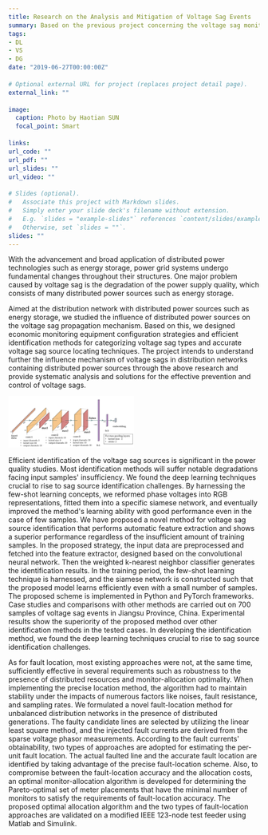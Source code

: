 ```yaml
---
title: Research on the Analysis and Mitigation of Voltage Sag Events
summary: Based on the previous project concerning the voltage sag monitoring, we made several improvements in the relating location and identification techniques.
tags:
- DL
- VS
- DG
date: "2019-06-27T00:00:00Z"

# Optional external URL for project (replaces project detail page).
external_link: ""

image:
  caption: Photo by Haotian SUN
  focal_point: Smart

links:
url_code: ""
url_pdf: ""
url_slides: ""
url_video: ""

# Slides (optional).
#   Associate this project with Markdown slides.
#   Simply enter your slide deck's filename without extension.
#   E.g. `slides = "example-slides"` references `content/slides/example-slides.md`.
#   Otherwise, set `slides = ""`.
slides: ""
---
```


With the advancement and broad application of distributed power technologies such as energy storage, power grid systems undergo fundamental changes throughout their structures. One major problem caused by voltage sag is the degradation of the power supply quality,  which consists of many distributed power sources such as energy storage.

Aimed at the distribution network with distributed power sources such as energy storage, we studied the influence of distributed power sources on the voltage sag propagation mechanism. Based on this, we designed economic monitoring equipment configuration strategies and efficient identification methods for categorizing voltage sag types and accurate voltage sag source locating techniques. The project intends to understand further the influence mechanism of voltage sags in distribution networks containing distributed power sources through the above research and provide systematic analysis and solutions for the effective prevention and control of voltage sags.

<img src="content/en/project/DG/featured.png" width="50%">

Efficient identification of the voltage sag sources is significant in the power quality studies. Most identification methods will suffer notable degradations facing input samples' insufficiency. We found the deep learning techniques crucial to rise to sag source identification challenges. By harnessing the few-shot learning concepts, we reformed phase voltages into RGB representations, fitted them into a specific siamese network, and eventually improved the method's learning ability with good performance even in the case of few samples. We have proposed a novel method for voltage sag source identification that performs automatic feature extraction and shows a superior performance regardless of the insufficient amount of training samples. In the proposed strategy, the input data are preprocessed and fetched into the feature extractor, designed based on the convolutional neural network. Then the weighted k-nearest neighbor classifier generates the identification results. In the training period, the few-shot learning technique is harnessed, and the siamese network is constructed such that the proposed model learns efficiently even with a small number of samples. The proposed scheme is implemented in Python and PyTorch frameworks. Case studies and comparisons with other methods are carried out on 700 samples of voltage sag events in Jiangsu Province, China. Experimental results show the superiority of the proposed method over other identification methods in the tested cases. In developing the identification method, we found the deep learning techniques crucial to rise to sag source identification challenges.

As for fault location, most existing approaches were not, at the same time, sufficiently effective in several requirements such as robustness to the presence of distributed resources and monitor-allocation optimality.  When implementing the precise location method, the algorithm had to maintain stability under the impacts of numerous factors like noises, fault resistance, and sampling rates. We formulated a novel fault-location method for unbalanced distribution networks in the presence of distributed generations. The faulty candidate lines are selected by utilizing the linear least square method, and the injected fault currents are derived from the sparse voltage phasor measurements. According to the fault currents' obtainability, two types of approaches are adopted for estimating the per-unit fault location. The actual faulted line and the accurate fault location are identified by taking advantage of the precise fault-location scheme. Also, to compromise between the fault-location accuracy and the allocation costs, an optimal monitor-allocation algorithm is developed for determining the Pareto-optimal set of meter placements that have the minimal number of monitors to satisfy the requirements of fault-location accuracy. The proposed optimal allocation algorithm and the two types of fault-location approaches are validated on a modified IEEE 123-node test feeder using Matlab and Simulink.

